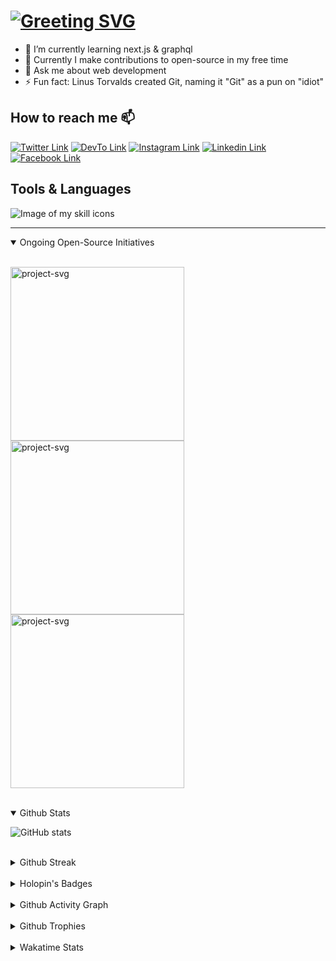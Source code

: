 # [![Greeting SVG](https://readme-typing-svg.demolab.com?font=Fira+Code&size=32&duration=3800&pause=1200vCenter=true&random=false&width=435&lines=Hello%F0%9F%91%8B%2C+I'm+Sunny)](https://Sunny-unik.github.io)

<!--
- 👯 I’m looking to collaborate on ...
- 🤔 I’m looking for help with ...
-->

- 🌱 I’m currently learning next.js & graphql
- 🔭 Currently I make contributions to open-source in my free time
- 💬 Ask me about web development
- ⚡ Fun fact: Linus Torvalds created Git, naming it "Git" as a pun on "idiot"

## How to reach me 📫

[![Twitter Link](https://img.shields.io/badge/Twitter-%231DA1F2.svg?style=for-the-badge&logo=Twitter&logoColor=white)](https://www.twitter.com/sunnyunik/)
[![DevTo Link](https://img.shields.io/badge/dev.to-%2308090A.svg?&style=for-the-badge&logo=dev.to&logoColor=white)](https://dev.to/sunny_dev)
[![Instagram Link](<https://img.shields.io/badge/Instagram-%23E4405F.svg?style=for-the-badge&logo=Instagram&logoColor=white&color=rgb(266,50,75)>)](https://www.instagram.com/sunny.gandhwani/)
[![Linkedin Link](https://img.shields.io/badge/linkedin-%231E77B5.svg?&style=for-the-badge&logo=linkedin&logoColor=white)](https://www.linkedin.com/in/sunny-gandhwani-b4b6ab20b/)
[![Facebook Link](https://img.shields.io/badge/facebook-%232E87FB.svg?&style=for-the-badge&logo=facebook&logoColor=white)](https://www.facebook.com/sunny.gandhwani)

## Tools & Languages

![Image of my skill icons](https://skillicons.dev/icons?i=html,css,js,sass,tailwind,bootstrap,react,redux,vscode,git,nextjs,ts,nodejs,jest,webpack,mongo,graphql,docker,linux,postman,netlify,vercel)

---

<details open>
<summary>Ongoing Open-Source Initiatives</summary>
<br/>
<div>

<a href="https://github.com/Sunny-unik/node-auth"><img width="278" src="https://github-readme-stats.vercel.app/api/pin/?username=sunny-unik&repo=node-auth&theme=dracula&icon_color=F8D866" alt="project-svg"></a>
<a href="https://github.com/Sunny-unik/urlbit"><img width="278" src="https://github-readme-stats.vercel.app/api/pin/?username=sunny-unik&repo=urlbit&theme=dracula&icon_color=F8D866" alt="project-svg"></a>
<a href="https://github.com/Sunny-unik/docker-node-server"><img width="278" src="https://github-readme-stats.vercel.app/api/pin/?username=sunny-unik&repo=docker-node-server&theme=dracula&icon_color=F8D866" alt="project-svg"></a>

</div>
</details>
<br/>

<details open>
<summary>Github Stats</summary>

![GitHub stats](https://github-readme-stats.vercel.app/api?username=Sunny-unik&hide=stars&show_icons=true&theme=radical&rank_icon=github&show_owner=true&show=prs_merged_percentage,prs_merged)

</details>
<br/>

<details>
<summary>Github Streak</summary>
<br/>
<div align="center">

![Github Streak](https://github-readme-streak-stats.herokuapp.com/?user=sunny-unik&theme=dracula)

</div>
</details>
<br/>

<details>
<summary>Holopin's Badges</summary>

[![Image of @sunnyunik's Holopin badges, which is a link to view their full Holopin profile](https://holopin.me/sunnyunik)](https://holopin.io/@sunnyunik)

</details>
<br/>

<details>
<summary>Github Activity Graph</summary>

![Github Activity Graph](https://github-readme-activity-graph.vercel.app/graph?username=sunny-unik&theme=rogue&custom_title=Last%20Month%20Contribution%20Graph)

</details>
<br/>

<details>
<summary>Github Trophies</summary>

![Github Trophies](https://github-profile-trophy.vercel.app/?username=sunny-unik&theme=onestar&title=Joined2020,Commits,PR,Repositories,Experience,Issues,Reviews)

</details>
<br/>

<details>
<summary>Wakatime Stats</summary>
<br/>

![Wakatime Stats](https://wakatime.com/share/@SunnyUnik/4a25fe81-d599-4b5e-a441-5249d41756eb.svg)

![Wakatime Language Stats](<https://github-readme-stats.vercel.app/api/wakatime?username=Sunnyunik&theme=tokyonight&custom_title=Wakatime%20Language%20Stats%20(last%20week)&layout=compact>)
![Profile Views Count](https://komarev.com/ghpvc/?username=sunny-unik)

</details>
